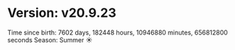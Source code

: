 # Version: v20.9.23
Time since birth: 7602 days, 182448 hours, 10946880 minutes, 656812800 seconds
Season: Summer ☀️
